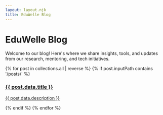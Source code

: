 ```yaml
---
layout: layout.njk
title: EduWelle Blog
---
```


# EduWelle Blog

Welcome to our blog! Here's where we share insights, tools, and updates from our research, mentoring, and tech initiatives.

<div class="blog-posts">
  {% for post in collections.all | reverse %}
    {% if post.inputPath contains '/posts/' %}
    <div class="blog-card">
      <a href="{{ post.url }}">
        <h3>{{ post.data.title }}</h3>
        <p>{{ post.data.description }}</p>
      </a>
    </div>
    {% endif %}
  {% endfor %}
</div>
